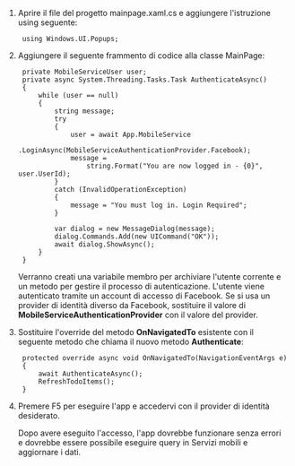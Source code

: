 ﻿
1. Aprire il file del progetto mainpage.xaml.cs e aggiungere l'istruzione using seguente:

        using Windows.UI.Popups;

2. Aggiungere il seguente frammento di codice alla classe MainPage:
	
        private MobileServiceUser user;
        private async System.Threading.Tasks.Task AuthenticateAsync()
        {
            while (user == null)
            {
                string message;
                try
                {
                    user = await App.MobileService
                        .LoginAsync(MobileServiceAuthenticationProvider.Facebook);
                    message = 
                        string.Format("You are now logged in - {0}", user.UserId);
                }
                catch (InvalidOperationException)
                {
                    message = "You must log in. Login Required";
                }
                        
                var dialog = new MessageDialog(message);
                dialog.Commands.Add(new UICommand("OK"));
                await dialog.ShowAsync();
            }
        }

    Verranno creati una variabile membro per archiviare l'utente corrente e un metodo per gestire il processo di autenticazione. L'utente viene autenticato tramite un account di accesso di Facebook. Se si usa un provider di identità diverso da Facebook, sostituire il valore di **MobileServiceAuthenticationProvider** con il valore del provider.

3. Sostituire l'override del metodo **OnNavigatedTo** esistente con il seguente metodo che chiama il nuovo metodo **Authenticate**:

        protected override async void OnNavigatedTo(NavigationEventArgs e)
        {
            await AuthenticateAsync();
            RefreshTodoItems();
        }
		
4. Premere F5 per eseguire l'app e accedervi con il provider di identità desiderato. 

   	Dopo avere eseguito l'accesso, l'app dovrebbe funzionare senza errori e dovrebbe essere possibile eseguire query in Servizi mobili e aggiornare i dati.
<!--HONumber=42-->
